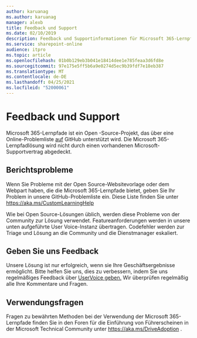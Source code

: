 ```yaml
---
author: karuanag
ms.author: karuanag
manager: alexb
title: Feedback und Support
ms.date: 02/10/2019
description: Feedback und Supportinformationen für Microsoft 365-Lernpfade.
ms.service: sharepoint-online
audience: itpro
ms.topic: article
ms.openlocfilehash: 01b0b129eb3b041e18414dee1e785feaa3d6fd8e
ms.sourcegitcommit: 97e175e5ff5b6a9e0274d5ec9b39fdf7e18eb387
ms.translationtype: MT
ms.contentlocale: de-DE
ms.lasthandoff: 04/25/2021
ms.locfileid: "52000061"
---
```

# <a name="feedback-and-support"></a>Feedback und Support

Microsoft 365-Lernpfade ist ein Open -Source-Projekt, das über eine Online-Problemliste [auf](https://aka.ms/CustomLearningHelp) GitHub unterstützt wird. Die Microsoft 365-Lernpfadlösung wird nicht durch einen vorhandenen Microsoft-Supportvertrag abgedeckt.  

## <a name="report-issues"></a>Berichtsprobleme

Wenn Sie Probleme mit der Open Source-Websitevorlage oder dem Webpart haben, die die Microsoft 365-Lernpfade bietet, geben Sie Ihr Problem in unsere GitHub-Problemliste ein.  Diese Liste finden Sie unter https://aka.ms/CustomLearningHelp  

Wie bei Open Source-Lösungen üblich, werden diese Probleme von der Community zur Lösung verwendet. Featureanforderungen werden in unsere unten aufgeführte User Voice-Instanz übertragen. Codefehler werden zur Triage und Lösung an die Community und die Dienstmanager eskaliert.  

## <a name="provide-us-feedback"></a>Geben Sie uns Feedback

Unsere Lösung ist nur erfolgreich, wenn sie Ihre Geschäftsergebnisse ermöglicht.  Bitte helfen Sie uns, dies zu verbessern, indem Sie uns regelmäßiges Feedback über [UserVoice geben.](https://go.microsoft.com/fwlink/?linkid=2109552)  Wir überprüfen regelmäßig alle Ihre Kommentare und Fragen. 

## <a name="usage-questions"></a>Verwendungsfragen

Fragen zu bewährten Methoden bei der Verwendung der Microsoft 365-Lernpfade finden Sie in den Foren für die Einführung von Führerscheinen in der Microsoft Technical Community unter [](https://aka.ms/DriveAdoption) https://aka.ms/DriveAdoption . 

